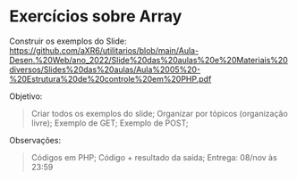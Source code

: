 # Exercícios sobre Array

Construir os exemplos do Slide:
https://github.com/aXR6/utilitarios/blob/main/Aula-Desen.%20Web/ano_2022/Slide%20das%20aulas%20e%20Materiais%20diversos/Slides%20das%20aulas/Aula%2005%20-%20Estrutura%20de%20controle%20em%20PHP.pdf

Objetivo:

> Criar todos os exemplos do slide;
> Organizar por tópicos (organização livre);
> Exemplo de GET;
> Exemplo de POST;

Observações:

> Códigos em PHP;
> Código + resultado da saída;
> Entrega: 08/nov às 23:59
